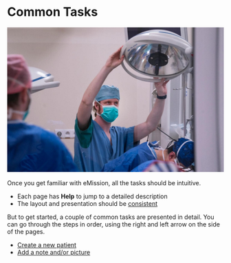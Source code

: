 # Common Tasks

![](images/bean.jpg)

Once you get familiar with eMission, all the tasks should be intuitive.

* Each page has **Help** to jump to a detailed description
* The layout and presentation should be [consistent](Layout.html)

But to get started, a couple of common tasks are presented in detail. You can go through the steps in order, using the right and left arrow on the side of the pages.

* [Create a new patient](AddPatient.html)
* [Add a note and/or picture](NoteEdit.html)
